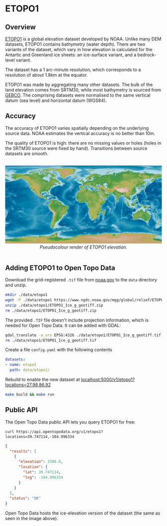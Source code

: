 # ETOPO1

## Overview

[ETOPO1](https://www.ngdc.noaa.gov/mgg/global/global.html) is a global elevation dataset developed by NOAA. Unlike many DEM datasets, ETOPO1 contains bathymetry (water depth). There are two variants of the dataset, which vary in how elevation is calculated for the Antartic and Greenland ice sheets: an ice-surface variant, and a bedrock-level variant.

The dataset has a 1 arc-minute resolution, which corresponds to a resolution of about 1.8km at the equator. 

ETOPO1 was made by aggregating many other datasets. The bulk of the land elevation comes from SRTM30, while most bathymetry is sourced from [GEBCO](https://www.gebco.net/data_and_products/gridded_bathymetry_data/). The comprising datasets were normalised to the same vertical datum (sea level) and horizontal datum (WGS84).

## Accuracy

The accuracy of ETOPO1 varies spatially depending on the underlying source data. NOAA estimates the vertical accuracy is no better than 10m.

The quality of ETOPO1 is high: there are no missing values or holes (holes in the SRTM30 source were fixed by hand). Transitions between source datasets are smooth.

<p style="text-align:center; padding: 1rem 0">
  <img src="/img/etopo1.png" alt="ETOPO1 elevation">
  <br>
  <em>Pseudocolour render of ETOPO1 elevation.</em>
</p>




## Adding ETOPO1 to Open Topo Data

Download the grid-registered `.tif` file from [noaa.gov](https://www.ngdc.noaa.gov/mgg/global/) to the `data` directory and unzip. 

```bash
mkdir ./data/etopo1
wget -P ./data/etopo1 https://www.ngdc.noaa.gov/mgg/global/relief/ETOPO1/data/ice_surface/grid_registered/georeferenced_tiff/ETOPO1_Ice_g_geotiff.zip
unzip ./data/etopo1/ETOPO1_Ice_g_geotiff.zip
rm ./data/etopo1/ETOPO1_Ice_g_geotiff.zip
```

The provided `.TIF` file doesn't include projection information, which is needed for Open Topo Data. It can be added with GDAL:

```bash
gdal_translate -a_srs EPSG:4326 ./data/etopo1/ETOPO1_Ice_g_geotiff.tif ./data/etopo1/ETOPO1.tif
rm ./data/etopo1/ETOPO1_Ice_g_geotiff.tif
```

Create a file `config.yaml` with the following contents

```yaml
datasets:
- name: etopo1
  path: data/etopo1/
```

Rebuild to enable the new dataset at [localhost:5000/v1/etopo1?locations=27.98,86.92](http://localhost:5000/v1/etopo1?locations=27.98,86.92)

```bash
make build && make run
```

## Public API

The Open Topo Data public API lets you query ETOPO1 for free:

```
curl https://api.opentopodata.org/v1/etopo1?locations=39.747114,-104.996334
```

```json
{
  "results": [
    {
      "elevation": 1596.0, 
      "location": {
        "lat": 39.747114, 
        "lng": -104.996334
      }
    }
  ], 
  "status": "OK"
}
```

Open Topo Data hosts the ice-elevation version of the dataset (the same as seen in the image above).